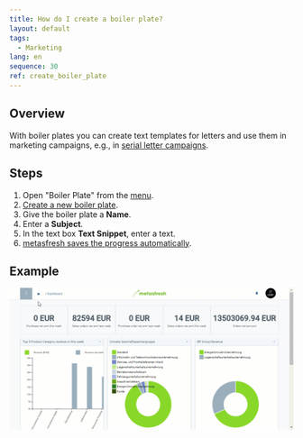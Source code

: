```yaml
---
title: How do I create a boiler plate?
layout: default
tags:
  - Marketing
lang: en
sequence: 30
ref: create_boiler_plate
---
```


## Overview
With boiler plates you can create text templates for letters and use them in marketing campaigns, e.g., in [serial letter campaigns](Create_serial_letters).

## Steps
1. Open "Boiler Plate" from the [menu](Menu).
1. [Create a new boiler plate](New_Record_Window).
1. Give the boiler plate a **Name**.
1. Enter a **Subject**.
1. In the text box **Text Snippet**, enter a text.
1. [metasfresh saves the progress automatically](Saveindicator).

## Example
![](assets/Create_boiler_plate.gif)
